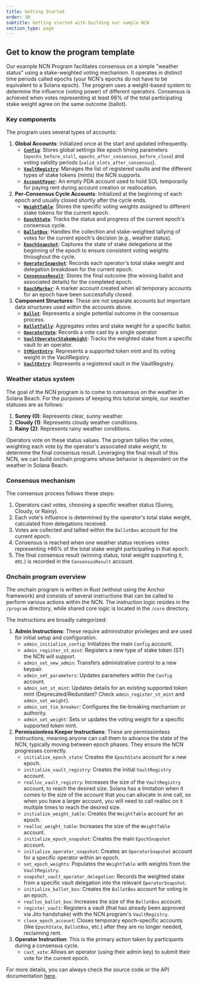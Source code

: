 ```yaml
---
title: Getting Started
order: 30
subtitle: Getting started with building our sample NCN
section_type: page
---
```


## Get to know the program template

Our example NCN Program facilitates consensus on a simple "weather status" using a stake-weighted voting mechanism. It operates in distinct time periods called epochs (your NCN's epochs do not have to be equivalent to a Solana epoch). The program uses a weight-based system to determine the influence (voting power) of different operators. Consensus is achieved when votes representing at least 66% of the total participating stake weight agree on the same outcome (ballot).

### Key components

The program uses several types of accounts:

1. **Global Accounts**: Initialized once at the start and updated infrequently.
    - **[`Config`](/restaking/ncn-implementation-overview/core-structs/#config)**: Stores global settings like epoch timing parameters (`epochs_before_stall`, `epochs_after_consensus_before_close`) and voting validity periods (`valid_slots_after_consensus`).
    - **[`VaultRegistry`](/restaking/ncn-implementation-overview/core-structs/#vaultregistry)**: Manages the list of registered vaults and the different types of stake tokens (mints) the NCN supports.
    - **[`AccountPayer`](/restaking/ncn-implementation-overview/core-structs/#accountpayer)**: An empty PDA account used to hold SOL temporarily for paying rent during account creation or reallocation.
2. **Per-Consensus Cycle Accounts**: Initialized at the beginning of each epoch and usually closed shortly after the cycle ends.
    - **[`WeightTable`](/restaking/ncn-implementation-overview/core-structs/#weighttable)**: Stores the specific voting weights assigned to different stake tokens for the current epoch.
    - **[`EpochState`](/restaking/ncn-implementation-overview/core-structs/#epochaccountstatus)**: Tracks the status and progress of the current epoch's consensus cycle.
    - **[`BallotBox`](/restaking/ncn-implementation-overview/core-structs/#ballotbox)**: Handles the collection and stake-weighted tallying of votes for the current epoch's decision (e.g., weather status).
    - **[`EpochSnapshot`](/restaking/ncn-implementation-overview/core-structs/#epochsnapshot)**: Captures the state of stake delegations at the beginning of the epoch to ensure consistent voting weights throughout the cycle.
    - **[`OperatorSnapshot`](/restaking/ncn-implementation-overview/core-structs/#operatorsnapshot)**: Records each operator's total stake weight and delegation breakdown for the current epoch.
    - **[`ConsensusResult`](/restaking/ncn-implementation-overview/core-structs/#consensusresult)**: Stores the final outcome (the winning ballot and associated details) for the completed epoch.
    - **[`EpochMarker`](/restaking/ncn-implementation-overview/core-structs/#epochmarker)**: A marker account created when all temporary accounts for an epoch have been successfully closed.
3. **Component Structures**: These are not separate accounts but important data structures used within the accounts above.
    - **[`Ballot`](/restaking/ncn-implementation-overview/core-structs/#ballot)**: Represents a single potential outcome in the consensus process.
    - **[`BallotTally`](/restaking/ncn-implementation-overview/core-structs/#ballottally)**: Aggregates votes and stake weight for a specific ballot.
    - **[`OperatorVote`](/restaking/ncn-implementation-overview/core-structs/#operatorvote)**: Records a vote cast by a single operator.
    - **[`VaultOperatorStakeWeight`](/restaking/ncn-implementation-overview/core-structs/#vaultoperatorstakeweight)**: Tracks the weighted stake from a specific vault to an operator.
    - **[`StMintEntry`](/restaking/ncn-implementation-overview/core-structs/#stmintentry)**: Represents a supported token mint and its voting weight in the VaultRegistry.
    - **[`VaultEntry`](/restaking/ncn-implementation-overview/core-structs/#vaultentry)**: Represents a registered vault in the VaultRegistry.

### Weather status system

The goal of the NCN program is to come to consensus on the weather in Solana Beach. For the purposes of keeping this tutorial simple, our weather statuses are as follows:

1. **Sunny (0)**: Represents clear, sunny weather.
2. **Cloudy (1)**: Represents cloudy weather conditions.
3. **Rainy (2)**: Represents rainy weather conditions.

Operators vote on these status values. The program tallies the votes, weighting each vote by the operator's associated stake weight, to determine the final consensus result. Leveraging the final result of this NCN, we can build onchain programs whose behavior is dependent on the weather in Solana Beach.

### Consensus mechanism

The consensus process follows these steps:

1. Operators cast votes, choosing a specific weather status (Sunny, Cloudy, or Rainy).
2. Each vote's influence is determined by the operator's total stake weight, calculated from delegations received.
3. Votes are collected and tallied within the `BallotBox` account for the current epoch.
4. Consensus is reached when one weather status receives votes representing ≥66% of the total stake weight participating in that epoch.
5. The final consensus result (winning status, total weight supporting it, etc.) is recorded in the `ConsensusResult` account.

### Onchain program overview

The onchain program is written in Rust (without using the Anchor framework) and consists of several instructions that can be called to perform various actions within the NCN. The instruction logic resides in the `/program` directory, while shared core logic is located in the `/core` directory.

The instructions are broadly categorized:

1. **Admin Instructions**: These require administrator privileges and are used for initial setup and configuration.
    - `admin_initialize_config`: Initializes the main `Config` account.
    - `admin_register_st_mint`: Registers a new type of stake token (ST) the NCN will support.
    - `admin_set_new_admin`: Transfers administrative control to a new keypair.
    - `admin_set_parameters`: Updates parameters within the `Config` account.
    - `admin_set_st_mint`: Updates details for an existing supported token mint (Deprecated/Redundant? Check `admin_register_st_mint` and `admin_set_weight`).
    - `admin_set_tie_breaker`: Configures the tie-breaking mechanism or authority.
    - `admin_set_weight`: Sets or updates the voting weight for a specific supported token mint.
2. **Permissionless Keeper Instructions**: These are permissionless instructions, meaning anyone can call them to advance the state of the NCN, typically moving between epoch phases. They ensure the NCN progresses correctly.
    - `initialize_epoch_state`: Creates the `EpochState` account for a new epoch.
    - `initialize_vault_registry`: Creates the initial `VaultRegistry` account.
    - `realloc_vault_registry`: Increases the size of the `VaultRegistry` account, to reach the desired size. Solana has a limitation when it comes to the size of the account that you can allocate in one call, so when you have a larger account, you will need to call realloc on it multiple times to reach the desired size.
    - `initialize_weight_table`: Creates the `WeightTable` account for an epoch.
    - `realloc_weight_table`: Increases the size of the `WeightTable` account.
    - `initialize_epoch_snapshot`: Creates the main `EpochSnapshot` account.
    - `initialize_operator_snapshot`: Creates an `OperatorSnapshot` account for a specific operator within an epoch.
    - `set_epoch_weights`: Populates the `WeightTable` with weights from the `VaultRegistry`.
    - `snapshot_vault_operator_delegation`: Records the weighted stake from a specific vault delegation into the relevant `OperatorSnapshot`.
    - `initialize_ballot_box`: Creates the `BallotBox` account for voting in an epoch.
    - `realloc_ballot_box`: Increases the size of the `BallotBox` account.
    - `register_vault`: Registers a vault (that has already been approved via Jito handshake) with the NCN program's `VaultRegistry`.
    - `close_epoch_account`: Closes temporary epoch-specific accounts (like `EpochState`, `BallotBox`, etc.) after they are no longer needed, reclaiming rent.
3. **Operator Instruction**: This is the primary action taken by participants during a consensus cycle.
    - `cast_vote`: Allows an operator (using their admin key) to submit their vote for the current epoch.

For more details, you can always check the source code or the API documentation [here](https://github.com/jito-foundation/ncn-template).